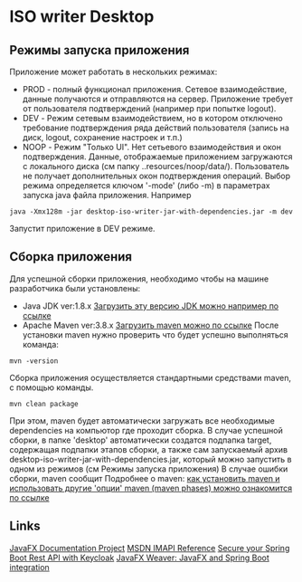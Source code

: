 # ISO writer Desktop

## Режимы запуска приложения
Приложение может работать в нескольких режимах:
- PROD - полный функционал приложения. Сетевое взаимодействие, данные получаются и отправляются на сервер. Приложение требует от пользователя подтверждений (например при попытке logout).
- DEV - Режим сетевым взаимодействием, но в котором отключено требование подтверждения ряда действий пользователя (запись на диск, logout, сохранение настроек и т.п.)
- NOOP - Режим "Только UI". Нет сетьевого взаимодействия и окон подтверждения. Данные, отображаемые приложением загружаются с локального диска (см папку ..resources/noop/data/). Пользователь не получает дополнительных окон подтверждения операций. 
  Выбор режима определяется ключом '-mode' (либо -m) в параметрах запуска java файла приложения. Например
```shell
java -Xmx128m -jar desktop-iso-writer-jar-with-dependencies.jar -m dev
``` 
Запустит приложение в DEV режиме.

## Сборка приложения
Для успешной сборки приложения, необходимо чтобы на машине разработчика были установлены: 
- Java JDK ver:1.8.x [Загрузить эту версию JDK можно например по ссылке](https://www.oracle.com/cis/java/technologies/javase/javase8-archive-downloads.html)  
- Apache Maven ver:3.8.x [Загрузить maven можно по ссылке](https://maven.apache.org/download.cgi) 
После установки maven нужно проверить что будет успешно выполняться команда:
```shell
mvn -version
```
Сборка приложения осуществляется стандартными средствами maven, с помощью команды.
```shell
mvn clean package
```
При этом, maven будет автоматически загружать все необходимые dependencies на компьютор где проходит сборка.
В случае успешной сборки, в папке 'desktop' автоматически создатся подпапка target, содержащая подпапки этапов сборки, а также сам запускаемый архив desktop-iso-writer-jar-with-dependencies.jar, который можно запустить в одном из режимов (см Режимы запуска приложения)
В случае ошибки сборки, maven сообщит 
Подробнее о maven: [как установить maven и использовать другие 'опции' maven (maven phases) можно ознакомится по ссылке](https://maven.apache.org/guides/getting-started/maven-in-five-minutes.html) 

## Links
[JavaFX Documentation Project](https://fxdocs.github.io/docs/html5/)
[MSDN IMAPI Reference](https://learn.microsoft.com/en-gb/windows/win32/imapi/imapi-reference?redirectedfrom=MSDN)
[Secure your Spring Boot Rest API with Keycloak](https://gauthier-cassany.com/posts/spring-boot-keycloak)
[JavaFX Weaver: JavaFX and Spring Boot integration](https://habr.com/ru/post/478402/)
